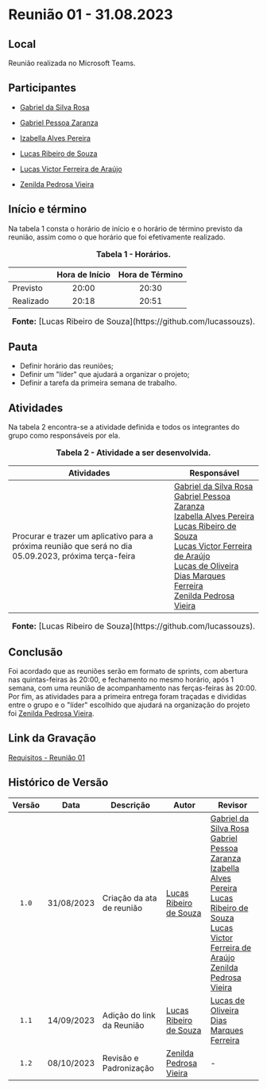 # Reunião 01 - 31.08.2023

## Local

Reunião realizada no Microsoft Teams.

## Participantes

* [Gabriel da Silva Rosa](https://github.com/gabrielrosa09)
* [Gabriel Pessoa Zaranza](https://github.com/GZaranza)
* [Izabella Alves Pereira](https://github.com/izabellaalves)

* [Lucas Ribeiro de Souza](https://github.com/lucassouzs)
* [Lucas Victor Ferreira de Araújo](https://github.com/Lucas13032003)
* [Zenilda Pedrosa Vieira](https://github.com/zenildavieira)

## Início e término

Na tabela 1 consta o horário de início e o horário de término previsto da reunião, assim como o que horário que foi efetivamente realizado.

<div align="center">
<font size="3"><p style="text-align: center"><b>Tabela 1 - Horários.</b></p></font>
</div>

|               | Hora de Início   | Hora de Término   |
| ------------- | :--------------: | :---------------: |
| Previsto      |      20:00       |      20:30        |
| Realizado     |      20:18       |      20:51        |

<div align="center">
<font size="3"><p style="text-align: center"><b>Fonte:</b> [Lucas Ribeiro de Souza](https://github.com/lucassouzs).</p></font>
</div>

## Pauta

* Definir horário das reuniões;
* Definir um "líder" que ajudará a organizar o projeto;
* Definir a tarefa da primeira semana de trabalho.

## Atividades

Na tabela 2 encontra-se a atividade definida e todos os integrantes do grupo como responsáveis por ela.

<div align="center">
<font size="3"><p style="text-align: center"><b>Tabela 2 - Atividade a ser desenvolvida.</b></p></font>
</div>

| Atividades       | Responsável   |
| ---------------- | ------------- |
|Procurar e trazer um aplicativo para a próxima reunião que será no dia 05.09.2023, próxima terça-feira | [Gabriel da Silva Rosa](https://github.com/gabrielrosa09)  <br>  [Gabriel Pessoa Zaranza](https://github.com/GZaranza) <br>  [Izabella Alves Pereira](https://github.com/izabellaalves) <br>  [Lucas Ribeiro de Souza](https://github.com/lucassouzs) <br>  [Lucas Victor Ferreira de Araújo](https://github.com/Lucas13032003) <br> [Lucas de Oliveira Dias Marques Ferreira](https://github.com/LucasOliveiraDiasMarquesFerreira) <br> [Zenilda Pedrosa Vieira](https://github.com/zenildavieira)  |

<div align="center">
<font size="3"><p style="text-align: center"><b>Fonte:</b> [Lucas Ribeiro de Souza](https://github.com/lucassouzs).</p></font>
</div>

## Conclusão

Foi acordado que as reuniões serão em formato de sprints, com abertura nas quintas-feiras às 20:00, e fechamento no mesmo horário, após 1 semana, com uma reunião de acompanhamento nas ferças-feiras às 20:00. Por fim, as atividades para a primeira entrega foram traçadas e divididas entre o grupo e o "líder" escolhido que ajudará na organização do projeto  foi [Zenilda Pedrosa Vieira](https://github.com/zenildavieira).

## Link da Gravação

[Requisitos - Reunião 01](https://youtu.be/UXNNalX0UEM)

## Histórico de Versão

| Versão | Data | Descrição | Autor | Revisor |
| :----: | ---- | --------- | ----- | ------- |
| `1.0`  |31/08/2023| Criação da ata de reunião | [Lucas Ribeiro de Souza](https://github.com/lucassouzs) |[Gabriel da Silva Rosa](https://github.com/gabrielrosa09)  <br>  [Gabriel Pessoa Zaranza](https://github.com/GZaranza) <br>  [Izabella Alves Pereira](https://github.com/izabellaalves) <br>  [Lucas Ribeiro de Souza](https://github.com/lucassouzs) <br>  [Lucas Victor Ferreira de Araújo](https://github.com/Lucas13032003) <br> [Zenilda Pedrosa Vieira](https://github.com/zenildavieira) |
| `1.1` |14/09/2023| Adição do link da Reunião | [Lucas Ribeiro  de Souza](https://github.com/lucassouzs) | [Lucas de Oliveira Dias Marques Ferreira](https://github.com/LucasOliveiraDiasMarquesFerreira) |
| `1.2` |08/10/2023| Revisão e Padronização | [Zenilda Pedrosa Vieira](https://github.com/zenildavieira) | - |
